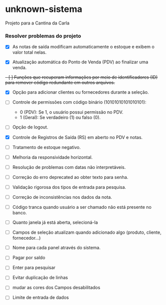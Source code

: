 # unknown-sistema

Projeto para a Cantina da Carla

### Resolver problemas do projeto

- [x] As notas de saída modificam automaticamente o estoque e exibem o valor total nelas.

- [x] Atualização automática do Ponto de Venda (PDV) ao finalizar uma venda.

~~- [ ] Funções que recuperam informações por meio de identificadores (ID) para remover código redundante em outros arquivos.~~  

- [x] Opção para adicionar clientes ou fornecedores durante a seleção.

- [ ] Controle de permissões com código binário (10101010101010101):

  - 0 (PDV): Se 1, o usuário possui permissão no PDV.
  - 1 (Geral): Se verdadeiro (1) ou falso (0).

- [ ] Opção de logout.

- [x] Controle de Registros de Saída (RS) em aberto no PDV e notas.

- [ ] Tratamento de estoque negativo.

- [ ] Melhoria da responsividade horizontal.

- [ ] Resolução de problemas com datas não interpretáveis.

- [ ] Correção do erro deprecated ao obter texto para senha.

- [ ] Validação rigorosa dos tipos de entrada para pesquisa.

- [ ] Correção de inconsistências nos dados da nota.

- [ ] Código tranca quando usuário a ser chamado não está presente no banco.

- [ ] Quanto janela já está aberta, selecioná-la
- [ ] Campos de seleção atualizam quando adicionado algo (produto, cliente, fornecedor...)
- [ ] Nome para cada panel através do sistema.
- [ ] Pagar por saldo
- [ ] Enter para pesquisar
- [ ] Evitar duplicação de linhas
- [ ] mudar as cores dos Campos desabilitados
- [ ] Limite de entrada de dados
